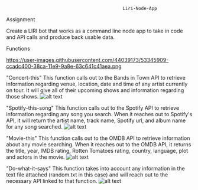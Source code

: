                                                 Liri-Node-App

Assignment

  Create a LIRI bot that works as a command line node app to take in code and API calls and produce back usable data.
  
Functions

   https://user-images.githubusercontent.com/44039173/53345909-ccadc400-38ca-11e9-9a8e-63c641c41aea.png

  "Concert-this"
    This function calls out to the Bands in Town API to retrieve information regarding venue, location, date and time of any       artist currently on tour.  It will give all of their upcoming shows and information regarding those shows.
    ![alt text](http://Users/shannonline/Desktop/concert-this.png)
    
  "Spotify-this-song"
    This function calls out to the Spotify API to retrieve information regarding any song you search.  When it reaches out to     Spotify's API, it will return the artist name, track name, Spotify url, and album name for any song searched.
    ![alt text](http://Users/shannonline/Desktop/spotify-this-song.png)
    
  "Movie-this"
    This function calls out to the OMDB API to retrieve information about any movie searching.  When it reaches out to the         OMDB API, it returns the title, year, IMDB rating, Rotten Tomatoes rating, country, language, plot and actors in the           movie.
    ![alt text](http://Users/shannonline/Desktop/movie-this.png)
    
   "Do-what-it-says"
     This function takes into account any information in the text file attached (random.txt in this case) and will reach out        to the necessary API linked to that function.
     ![alt text](http://Users/shannonline/Desktop/do-what-it-says.png)
